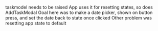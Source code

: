 taskmodel needs to be raised
App uses it for resetting states, so does AddTaskModal
Goal here was to make a date picker, shown on button press, and set the date back to state once clicked
Other problem was resetting app state to default

